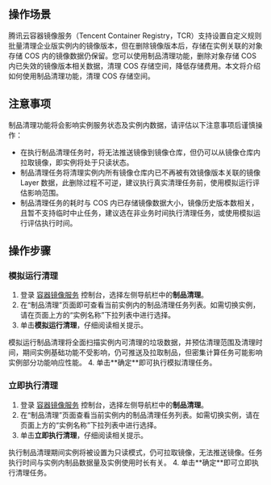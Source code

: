 ## 操作场景 
腾讯云容器镜像服务（Tencent Container Registry，TCR）支持设置自定义规则批量清理企业版实例内的镜像版本，但在删除镜像版本后，存储在实例关联的对象存储 COS 内的镜像数据仍保留。您可以使用制品清理功能，删除对象存储 COS 内已失效的镜像版本相关数据，清理 COS 存储空间，降低存储费用。本文将介绍如何使用制品清理功能，清理 COS 存储空间。

## 注意事项

制品清理功能将会影响实例服务状态及实例内数据，请评估以下注意事项后谨慎操作：
- 在执行制品清理任务时，将无法推送镜像到镜像仓库，但仍可以从镜像仓库内拉取镜像，即实例将处于只读状态。
- 制品清理任务将清理实例内所有镜像仓库内已不再被有效镜像版本关联的镜像 Layer 数据，此删除过程不可逆，建议执行真实清理任务前，使用模拟运行评估影响范围。
- 制品清理任务的耗时与 COS 内已存储镜像数据大小，镜像历史版本数相关，且暂不支持临时中止任务，建议选在非业务时间执行清理任务，或使用模拟运行评估执行时间。

## 操作步骤
### 模拟运行清理
1. 登录 [容器镜像服务](https://console.cloud.tencent.com/tcr) 控制台，选择左侧导航栏中的**制品清理**。
2. 在“制品清理”页面即可查看当前实例内的制品清理任务列表。如需切换实例，请在页面上方的“实例名称”下拉列表中进行选择。
3. 单击**模拟运行清理**，仔细阅读相关提示。
<dx-alert infotype="notice" title="">
模拟运行制品清理将全面扫描实例内可清理的垃圾数据，并预估清理范围及清理时间，期间实例基础功能不受影响，仍可推送及拉取制品，但密集计算任务可能影响实例部分功能响应性能。
</dx-alert>
4. 单击**确定**即可执行模拟清理任务。
 
### 立即执行清理
1. 登录 [容器镜像服务](https://console.cloud.tencent.com/tcr) 控制台，选择左侧导航栏中的**制品清理**。
2. 在“制品清理”页面查看当前实例内的制品清理任务列表。如需切换实例，请在页面上方的“实例名称”下拉列表中进行选择。
3. 单击**立即执行清理**，仔细阅读相关提示。
<dx-alert infotype="notice" title="">
执行制品清理期间实例将被设置为只读模式，仍可拉取镜像，无法推送镜像。任务执行时间与实例内制品数据量及实例使用时长有关。
</dx-alert>
4. 单击**确定**即可立即执行清理任务。


